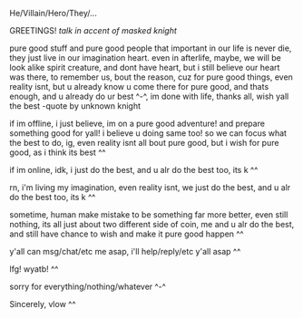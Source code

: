 He/Villain/Hero/They/... 

GREETINGS! *talk in accent of masked knight* 

pure good stuff and pure good people that important in our life is never die, they just live in our imagination heart. even in afterlife, maybe, we will be look alike spirit creature, and dont have heart, but i still believe our heart was there, to remember us, bout the reason, cuz for pure good things, even reality isnt, but u already know u come there for pure good, and thats enough, and u already do ur best ^-^, im done with life, thanks all, wish yall the best -quote by unknown knight

if im offline, i just believe, im on a pure good adventure! and prepare something good for yall! i believe u doing same too! so we can focus
what the best to do, ig, even reality isnt all bout pure good, but i wish for pure good, as i think its best ^^

if im online, idk, i just do the best, and u alr do the best too, its k ^^

rn, i'm living my imagination, even reality isnt, we just do the best, and u alr do the best too, its k ^^

sometime, human make mistake to be something far more better, 
even still nothing, its all just about two different side of coin, me and u alr do the best, and still have chance to wish and make it pure good happen ^^

y'all can msg/chat/etc me asap, i'll help/reply/etc y'all asap ^^

lfg! wyatb! ^^

sorry for everything/nothing/whatever ^-^

Sincerely, vlow ^^





